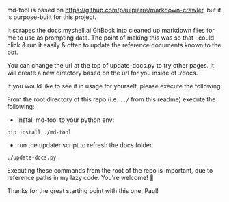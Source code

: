 md-tool is based on https://github.com/paulpierre/markdown-crawler, but it is purpose-built for this project.

It scrapes the docs.myshell.ai GitBook into cleaned up markdown files for me to use as prompting data. The point of making this was so that I could click & run it easily & often to update the reference documents known to the bot.

You can change the url at the top of update-docs.py to try other pages. It will create a new directory based on the url for you inside of ./docs.

If you would like to see it in usage for yourself, please execute the following:

From the root directory of this repo (i.e. `../` from this readme) execute the following:

- Install md-tool to your python env:
```pwsh
pip install ./md-tool
```

- run the updater script to refresh the docs folder.
```pwsh
./update-docs.py
```

Executing these commands from the root of the repo is important, due to reference paths in my lazy code. You're welcome! 😤

Thanks for the great starting point with this one, Paul!